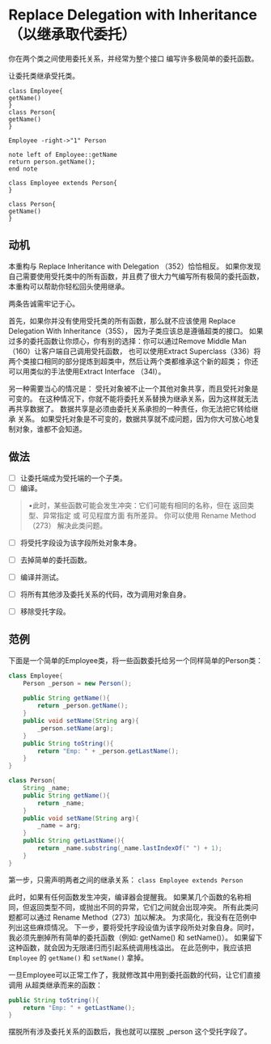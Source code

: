 # Replace Delegation with Inheritance （以继承取代委托）

你在两个类之间使⽤委托关系，并经常为整个接⼝ 编写许多极简单的委托函数。


让委托类继承受托类。

```plantuml
class Employee{
getName()
}
class Person{
getName()
}

Employee -right->"1" Person

note left of Employee::getName
return person.getName();
end note
```

```plantuml
class Employee extends Person{
}

class Person{
getName()
}
```

## 动机

本重构与 Replace Inheritance with Delegation （352）恰恰相反。
如果你发现⾃⼰需要使⽤受托类中的所有函数，并且费了很⼤⼒⽓编写所有极简的委托函数，本重构可以帮助你轻松回头使⽤继承。

两条告诚需牢记于⼼。

⾸先，如果你并没有使⽤受托类的所有函数，那么就不应该使⽤ Replace Delegation With Inheritance（35S），
因为⼦类应该总是遵循超类的接⼝。
如果过多的委托函数让你烦⼼，你有别的选择：你可以通过Remove Middle Man （160）让客户端⾃⼰调⽤受托函数，
也可以使⽤Extract Superclass（336）将两个类接⼝相同的部分提炼到超类中，然后让两个类都维承这个新的超类；
你还可以⽤类似的⼿法使⽤Extract Interface （34I）。

另⼀种需要当⼼的情况是：
受托对象被不⽌⼀个其他对象共享，⽽且受托对象是可变的。
在这种情况下，你就不能将委托关系替换为继承关系，因为这样就⽆法 再共享数据了。
数据共享是必须由委托关系承担的⼀种责任，你⽆法把它转给继承 关系。
如果受托对象是不可变的，数据共享就不成问题，因为你⼤可放⼼地复制对象，谁都不会知道。


## 做法

-[ ] 让委托端成为受托端的⼀个⼦类。 
-[ ] 编译。  
>•此时，某些函数可能会发⽣冲突：它们可能有相同的名称，但在 返回类型、异常指定 或 可⻅程度⽅⾯ 有所差异。
 你可以使⽤ Rename Method（273） 解决此类问题。

-[ ] 将受托字段设为该字段所处对象本身。 
-[ ] 去掉简单的委托函数。 
-[ ] 编译并测试。 
-[ ] 将所有其他涉及委托关系的代码，改为调⽤对象⾃身。 
-[ ] 移除受托字段。



## 范例

下⾯是⼀个简单的Employee类，将⼀些函数委托给另⼀个同样简单的Person类：
```java
class Employee{
    Person _person = new Person();
    
    public String getName(){
        return _person.getName();
    }
    public void setName(String arg){
        _person.setName(arg);
    }
    public String toString(){
        return "Emp: " + _person.getLastName();
    }
}

class Person{
    String _name;
    public String getName(){
        return _name;
    }
    public void setName(String arg){
        _name = arg;
    }
    public String getLastName(){
        return _name.substring(_name.lastIndexOf(" ") + 1);
    }
}
```

第⼀步，只需声明两者之间的继承关系：
`class Employee extends Person`

此时，如果有任何函数发⽣冲突，编译器会提醒我。
如果某⼏个函数的名称相同，但返回类型不同，或抛出不同的异常，它们之间就会出现冲突。
所有此类问题都可以通过 Rename Method（273）加以解决。
为求简化，我没有在范例中列出这些麻烦情况。 
下⼀步，要将受托字段设值为该字段所处对象⾃身。同时，我必须先删掉所有简单的委托函数（例如: getName() 和 setName()）。
如果留下这种函数，就会因为⽆限递归⽽引起系统调⽤栈溢出。
在此范例中，我应该把 `Employee` 的 `getName()` 和 `setName()` 拿掉。

⼀旦Employee可以正常⼯作了，我就修改其中⽤到委托函数的代码，让它们直接调⽤ 从超类继承⽽来的函数：
```java
public String toString(){
    return "Emp: " + getLastName();
}
```

摆脱所有涉及委托关系的函数后，我也就可以摆脱 _person 这个受托字段了。


